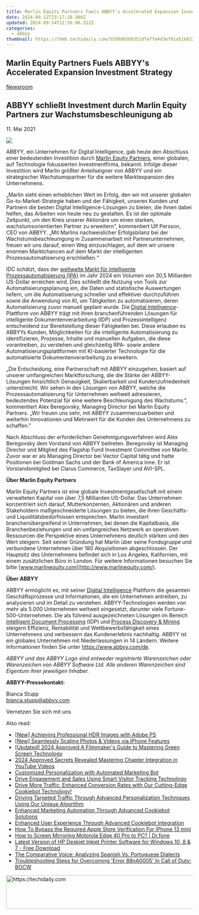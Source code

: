 ```yaml
---
title: Marlin Equity Partners Fuels ABBYY's Accelerated Expansion Investment Strategy
date: 2024-09-12T23:17:28.986Z
updated: 2024-09-14T22:56:06.312Z
categories:
  - abbyy
thumbnail: https://thmb.techidaily.com/5599db5b0351dfe7fe4d3ef01a51b823176684e86c63c43fb2d60eaab80af0aa.jpg
---
```


## Marlin Equity Partners Fuels ABBYY's Accelerated Expansion Investment Strategy

[Newsroom](https://tools.techidaily.com/abbyy/products/)

## ABBYY schließt Investment durch Marlin Equity Partners zur Wachstumsbeschleunigung ab

11\. Mai 2021

![](https://content.abbyy.com/-/media/project/abbyy/abbyy/branchtemplates/shutterstock_1272462163_1296-x-729.jpg?h=729&iar=0&w=1296)

ABBYY, ein Unternehmen für Digital Intelligence, gab heute den Abschluss einer bedeutenden Investition durch [Marlin Equity Partners](https://www.marlinequity.com/), einer globalen, auf Technologie fokussierten Investmentfirma, bekannt. Infolge dieser Investition wird Marlin größter Anteilseigner von ABBYY und ein strategischer Wachstumspartner für die weitere Marktexpansion des Unternehmens.

„Marlin sieht einen erheblichen Wert im Erfolg, den wir mit unserer globalen Go-to-Market-Strategie haben und der Fähigkeit, unseren Kunden und Partnern die besten Digital Intelligence-Lösungen zu bieten, die ihnen dabei helfen, das Arbeiten von heute neu zu gestalten. Es ist der optimale Zeitpunkt, um den Kreis unserer Aktionäre um einen starken, wachstumsorientierten Partner zu erweitern", kommentiert Ulf Persson, CEO von ABBYY. „Mit Marlins nachweislicher Erfolgsbilanz bei der Wachstumsbeschleunigung in Zusammenarbeit mit Partnerunternehmen, freuen wir uns darauf, einen Weg einzuschlagen, auf dem wir unsere enormen Marktchancen auf dem Markt der intelligenten Prozessautomatisierung erschließen.“

IDC schätzt, dass der [weltweite Markt für intelligente Prozessautomatisierung (IPA)](https://www.idc.com/getdoc.jsp?containerId=US45411620) im Jahr 2024 ein Volumen von 30,5 Milliarden US-Dollar erreichen wird. Dies schließt die Nutzung von Tools zur Automatisierungsplanung ein, die Daten und statistische Auswertungen liefern, um die Automatisierung schneller und effektiver durchzuführen sowie die Anwendung von KI, um Tätigkeiten zu automatisieren, deren Automatisierung zuvor manuell geplant wurde. Die [Digital Intelligence](https://tools.techidaily.com/abbyy/products/)\-Plattform von ABBYY trägt mit ihren branchenführenden Lösungen für intelligente Dokumentenverarbeitung (IDP) und Prozessintelligenz entscheidend zur Bereitstellung dieser Fähigkeiten bei. Diese erlauben es ABBYYs Kunden, Möglichkeiten für die intelligente Automatisierung zu identifizieren, Prozesse, Inhalte und manuellen Aufgaben, die diese vorantreiben, zu verstehen und gleichzeitig RPA- sowie andere Automatisierungsplattformen mit KI-basierter Technologie für die automatisierte Dokumentenverarbeitung zu erweitern.

„Die Entscheidung, eine Partnerschaft mit ABBYY einzugehen, basiert auf unserer umfangreichen Marktforschung, die die Stärke der ABBYY-Lösungen hinsichtlich Genauigkeit, Skalierbarkeit und Kundenzufriedenheit unterstreicht. Wir sehen in den Lösungen von ABBYY, welche die Prozessautomatisierung für Unternehmen weltweit adressieren, bedeutendes Potenzial für eine weitere Beschleunigung des Wachstums.", kommentiert Alex Beregovsky, Managing Director bei Marlin Equity Partners. „Wir freuen uns sehr, mit ABBYY zusammenzuarbeiten und weiterhin Innovationen und Mehrwert für die Kunden des Unternehmens zu schaffen."

Nach Abschluss der erforderlichen Genehmigungsverfahren wird Alex Beregovsky dem Vorstand von ABBYY beitreten. Beregovsky ist Managing Director und Mitglied des Flagship Fund Investment Committee von Marlin. Zuvor war er als Managing Director bei Vector Capital tätig und hatte Positionen bei Goldman Sachs und der Bank of America inne. Er ist Vorstandsmitglied bei Clarus Commerce, TaxSlayer und AVI-SPL.

**Über Marlin Equity Partners** 

Marlin Equity Partners ist eine globale Investmentgesellschaft mit einem verwalteten Kapital von über 7,5 Milliarden US-Dollar. Das Unternehmen konzentriert sich darauf, Mutterkonzernen, Aktionären und anderen Stakeholdern maßgeschneiderte Lösungen zu bieten, die ihren Geschäfts- und Liquiditätsbedürfnissen entsprechen. Marlin investiert branchenübergreifend in Unternehmen, bei denen die Kapitalbasis, die Branchenbeziehungen und ein umfangreiches Netzwerk an operativen Ressourcen die Perspektive eines Unternehmens deutlich stärken und den Wert steigern. Seit seiner Gründung hat Marlin über seine Fondsgruppe und verbundene Unternehmen über 180 Akquisitionen abgeschlossen. Der Hauptsitz des Unternehmens befindet sich in Los Angeles, Kalifornien, mit einem zusätzlichen Büro in London. Für weitere Informationen besuchen Sie bitte [www.marlinequity.com](http://www.marlinequity.com/).

**Über ABBYY**

ABBYY ermöglicht es, mit seiner [Digital Intelligence](https://tools.techidaily.com/abbyy/products/) Plattform die gesamten Geschäftsprozesse und Informationen, die ein Unternehmen antreiben, zu analysieren und im Detail zu verstehen. ABBYY-Technologien werden von mehr als 5.000 Unternehmen weltweit eingesetzt, darunter viele Fortune-500-Unternehmen. Die als führend ausgezeichneten Lösungen im Bereich [Intelligent Document Processing](https://tools.techidaily.com/abbyy/products/) (IDP) und [Process Discovery & Mining](https://tools.techidaily.com/abbyy/products/) steigern Effizienz, Rentabilität und Wettbewerbsfähigkeit eines Unternehmens und verbessern das Kundenerlebnis nachhaltig. ABBYY ist ein globales Unternehmen mit Niederlassungen in 14 Ländern. Weitere Informationen finden Sie unter <https://www.abbyy.com/de>.

_ABBYY und das ABBYY Logo sind entweder registrierte Warenzeichen oder Warenzeichen von ABBYY Software Ltd. Alle anderen Warenzeichen sind Eigentum ihrer jeweiligen Inhaber._

**ABBYY-Pressekontakt:**

Bianca Stupp  
[bianca.stupp@abbyy.com](https://tools.techidaily.com/abbyy/products/)  
  
Vernetzen Sie sich mit uns

<ins class="adsbygoogle"
     style="display:block"
     data-ad-format="autorelaxed"
     data-ad-client="ca-pub-7571918770474297"
     data-ad-slot="1223367746"></ins>

<ins class="adsbygoogle"
     style="display:block"
     data-ad-client="ca-pub-7571918770474297"
     data-ad-slot="8358498916"
     data-ad-format="auto"
     data-full-width-responsive="true"></ins>

<span class="atpl-alsoreadstyle">Also read:</span>
<div><ul>
<li><a href="https://extra-resources.techidaily.com/new-achieving-professional-hdr-images-with-adobe-ps/"><u>[New] Achieving Professional HDR Images with Adobe PS</u></a></li>
<li><a href="https://vp-tips.techidaily.com/new-seamlessly-scaling-photos-and-videos-via-iphone-features/"><u>[New] Seamlessly Scaling Photos & Videos via iPhone Features</u></a></li>
<li><a href="https://facebook-record-videos.techidaily.com/updated-2024-approved-a-filmmakers-guide-to-mastering-green-screen-technology/"><u>[Updated] 2024 Approved A Filmmaker's Guide to Mastering Green Screen Technology</u></a></li>
<li><a href="https://extra-guidance.techidaily.com/2024-approved-secrets-revealed-mastering-chapter-integration-in-youtube-videos/"><u>2024 Approved Secrets Revealed Mastering Chapter Integration in YouTube Videos</u></a></li>
<li><a href="https://discover-advanced.techidaily.com/customized-personalization-with-automated-marketing-bot/"><u>Customized Personalization with Automated Marketing Bot</u></a></li>
<li><a href="https://discover-advanced.techidaily.com/drive-engagement-and-sales-using-smart-visitor-tracking-technology/"><u>Drive Engagement and Sales Using Smart Visitor Tracking Technology</u></a></li>
<li><a href="https://discover-advanced.techidaily.com/drive-more-traffic-enhanced-conversion-rates-with-our-cutting-edge-cookiebot-technology/"><u>Drive More Traffic: Enhanced Conversion Rates with Our Cutting-Edge Cookiebot Technology!</u></a></li>
<li><a href="https://discover-advanced.techidaily.com/driving-targeted-traffic-through-advanced-personalization-techniques-using-our-unique-algorithm/"><u>Driving Targeted Traffic Through Advanced Personalization Techniques Using Our Unique Algorithm</u></a></li>
<li><a href="https://discover-advanced.techidaily.com/enhanced-marketing-automation-through-advanced-cookiebot-solutions/"><u>Enhanced Marketing Automation Through Advanced Cookiebot Solutions</u></a></li>
<li><a href="https://discover-advanced.techidaily.com/enhanced-user-experience-through-advanced-cookiebot-integration/"><u>Enhanced User Experience Through Advanced Cookiebot Integration</u></a></li>
<li><a href="https://ios-unlock.techidaily.com/how-to-bypass-the-required-apple-store-verification-for-iphone-13-mini-by-drfone-ios/"><u>How To Bypass the Required Apple Store Verification For iPhone 13 mini</u></a></li>
<li><a href="https://screen-mirror.techidaily.com/how-to-screen-mirroring-motorola-edge-40-pro-to-pc-drfone-by-drfone-android/"><u>How to Screen Mirroring Motorola Edge 40 Pro to PC? | Dr.fone</u></a></li>
<li><a href="https://win-dash.techidaily.com/latest-version-of-hp-deskjet-inkjet-printer-software-for-windows-10-8-and-7-free-download/"><u>Latest Version of HP Deskjet Inkjet Printer Software for Windows 10, 8 & 7 - Free Download</u></a></li>
<li><a href="https://mondly-stories.techidaily.com/the-comparative-voice-analyzing-spanish-vs-portuguese-dialects/"><u>The Comparative Voice: Analyzing Spanish Vs. Portuguese Dialects</u></a></li>
<li><a href="https://win-answers.techidaily.com/troubleshooting-steps-for-overcoming-error-88na0005-in-call-of-duty-bocw/"><u>Troubleshooting Steps for Overcoming 'Error 88nA0005' In Call of Duty: BOCW</u></a></li>
</ul></div>

<!-- affiliate ads begin -->
<a href="https://ephamedtechinc.pxf.io/c/5597632/2136617/26400" target="_top" id="2136617">
  <img src="//a.impactradius-go.com/display-ad/26400-2136617" border="0" alt="https://techidaily.com" width="728" height="90"/>
</a>
<img height="0" width="0" src="https://ephamedtechinc.pxf.io/i/5597632/2136617/26400" style="position:absolute;visibility:hidden;" border="0" />
<!-- affiliate ads end -->

